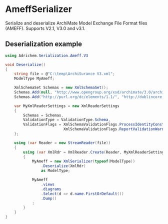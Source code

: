 # AmeffSerializer
Serialize and deserialize ArchiMate Model Exchange File Format files (AMEFF). Supports V2.1, V3.0 and v3.1.

## Deserialization example
```csharp
using Adrichem.Serialization.Ameff.V3

void Deserialize()
{
	string file = @"C:\temp\ArchiSurance V3.xml";
	ModelType MyAmeff;

	XmlSchemaSet Schemas = new XmlSchemaSet();
	Schemas.Add(null, "http://www.opengroup.org/xsd/archimate/3.0/archimate3_Diagram.xsd");
	Schemas.Add("http://purl.org/dc/elements/1.1/", "http://dublincore.org/schemas/xmls/qdc/2008/02/11/dc.xsd");

	var MyXmlReaderSettings = new XmlReaderSettings
	{
		Schemas = Schemas,
		ValidationType = ValidationType.Schema,
		ValidationFlags = XmlSchemaValidationFlags.ProcessIdentityConstraints |
						  XmlSchemaValidationFlags.ReportValidationWarnings
	};

	using (var Reader = new StreamReader(file))
	{
		using (var XmlRdr = XmlReader.Create(Reader, MyXmlReaderSettings))
		{
			MyAmeff = new XmlSerializer(typeof(ModelType))
				.Deserialize(XmlRdr)
				as ModelType;

			MyAmeff
				.views
				.diagrams
				.Select(d => d.name.FirstOrDefault())
				.Dump()
			;
		}
	}
}
```
